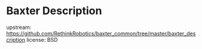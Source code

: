 # Baxter Description

upstream: https://github.com/RethinkRobotics/baxter_common/tree/master/baxter_description
license: BSD
